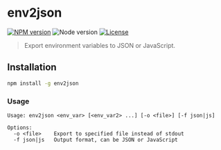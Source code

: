 # env2json

[![NPM version](https://img.shields.io/npm/v/env2json.svg)](https://www.npmjs.com/package/env2json)
![Node version](https://img.shields.io/node/v/env2json.svg)
[![License](https://img.shields.io/npm/l/env2json.svg)](LICENSE)

> Export environment variables to JSON or JavaScript.

## Installation

```bash
npm install -g env2json
```

### Usage

```
Usage: env2json <env_var> [<env_var2> ...] [-o <file>] [-f json|js]

Options:
  -o <file>    Export to specified file instead of stdout
  -f json|js   Output format, can be JSON or JavaScript
```
